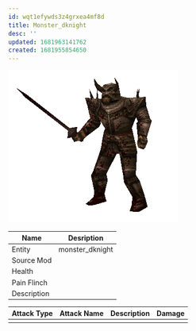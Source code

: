 ```yaml
---
id: wqt1efywds3z4grxea4mf8d
title: Monster_dknight
desc: ''
updated: 1681963141762
created: 1681955854650
---
```

![Monster Picture](assets/img/knight_death.png)

|Name  |Desription|
|------|-------------|
|Entity|monster_dknight|
|Source Mod||
|Health||
|Pain Flinch||
|Description||

|Attack Type|Attack Name|Description|Damage|
|-----------|-----------|-----------|------|
||||